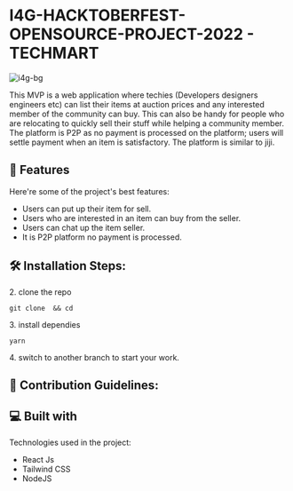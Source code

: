 # I4G-HACKTOBERFEST-OPENSOURCE-PROJECT-2022 - TECHMART

![i4g-bg](https://user-images.githubusercontent.com/70960505/193130210-583a1493-dc4d-4ca8-96cd-8cdf63daafd8.png)

<p id="description">This MVP is a web application where techies (Developers designers engineers etc) can list their items at auction prices and any interested member of the community can buy. This can also be handy for people who are relocating to quickly sell their stuff while helping a community member. The platform is P2P as no payment is processed on the platform; users will settle payment when an item is satisfactory. The platform is similar to jiji.</p>

  
  
<h2>🧐 Features</h2>

Here're some of the project's best features:

*   Users can put up their item for sell.
*   Users who are interested in an item can buy from the seller.
*   Users can chat up the item seller.
*   It is P2P platform no payment is processed.

<h2>🛠️ Installation Steps:</h2>

<p>2. clone the repo</p>

```
git clone  && cd 
```

<p>3. install dependies</p>

```
yarn
```

<p>4. switch to another branch to start your work.</p>

<h2>🍰 Contribution Guidelines:</h2>

  
  
<h2>💻 Built with</h2>

Technologies used in the project:

*   React Js
*   Tailwind CSS
*   NodeJS
